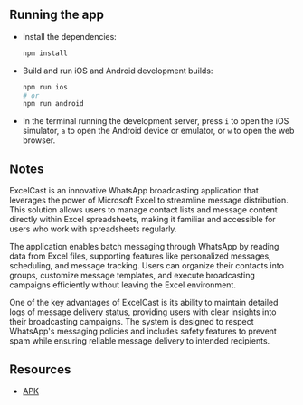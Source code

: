 ## Running the app

- Install the dependencies:

  ```sh
  npm install
  ```

- Build and run iOS and Android development builds:

  ```sh
  npm run ios
  # or
  npm run android
  ```

- In the terminal running the development server, press `i` to open the iOS simulator, `a` to open the Android device or emulator, or `w` to open the web browser.

## Notes
ExcelCast is an innovative WhatsApp broadcasting application that leverages the power of Microsoft Excel to streamline message distribution. This solution allows users to manage contact lists and message content directly within Excel spreadsheets, making it familiar and accessible for users who work with spreadsheets regularly.

The application enables batch messaging through WhatsApp by reading data from Excel files, supporting features like personalized messages, scheduling, and message tracking. Users can organize their contacts into groups, customize message templates, and execute broadcasting campaigns efficiently without leaving the Excel environment.

One of the key advantages of ExcelCast is its ability to maintain detailed logs of message delivery status, providing users with clear insights into their broadcasting campaigns. The system is designed to respect WhatsApp's messaging policies and includes safety features to prevent spam while ensuring reliable message delivery to intended recipients.

## Resources

- [APK](https://expo.dev/accounts/dfhv/projects/ExcelCast/builds/054cc375-3701-4bdb-85e8-dae816e5a105)
